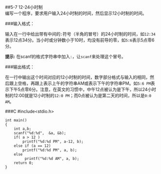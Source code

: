 ##5-7 12-24小时制   
编写一个程序，要求用户输入24小时制的时间，然后显示12小时制的时间。

###输入格式：

输入在一行中给出带有中间的`:`符号（半角的冒号）的24小时制的时间，如`12:34`表示12点34分。当小时或分钟数小于10时，均没有前导的零，如`5:6`表示5点零6分。

**提示:** 在scanf的格式字符串中加入`:`，让`scanf`来处理这个冒号。

###输出格式：

 在一行中输出这个时间对应的12小时制的时间，数字部分格式与输入的相同，然后跟上空格，再跟上表示上午的字符串AM或表示下午的字符串PM。如`5:6 PM`表示下午5点零6分。注意，在英文的习惯中，中午12点被认为是下午，所以24小时制的12:00就是12小时制的`12:0 PM`；而0点被认为是第二天的时间，所以是`0:0 AM`。

###C
	#include<stdio.h>
	
	int main()
	{
		int a,b;
		scanf("%d:%d",  &a, &b);
		if( a > 12 )
			printf("%d:%d PM", a-12, b);
		else if (a == 12)
			printf("%d:%d PM", a, b);
		else
			 printf("%d:%d AM", a, b);
		return 0;
	}